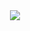 
<!--
**HsiaohuiHsiang/HsiaohuiHsiang** is a ✨ _special_ ✨ repository because its `README.md` (this file) appears on your GitHub profile.

Here are some ideas to get you started:

- 🔭 I’m currently working on ...
- 🌱 I’m currently learning ...
- 👯 I’m looking to collaborate on ...
- 🤔 I’m looking for help with ...
- 💬 Ask me about ...
- 📫 How to reach me: ...
- 😄 Pronouns: ...
- ⚡ Fun fact: ...
-->

<div align="center">
   

<img  src="https://github-readme-stats.vercel.app/api?username=HHHsiang&show_icons=true&theme=vue&icon_color=6392DF">

</div>
